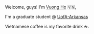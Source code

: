 Welcome, guys! I'm [Vuong Ho](https://vvuonghn.github.io) 🇻🇳,

I'm a graduate student @ [UofA-Arkansas](https://computer-science-and-computer-engineering.uark.edu/)

Vietnamese coffee is my favorite drink ☕.
